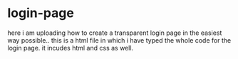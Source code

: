 # login-page
here i am uploading  how to create a transparent login page in the easiest way possible..
this is a html file in which i have typed the whole code for the login page.
it incudes html and css as well.
